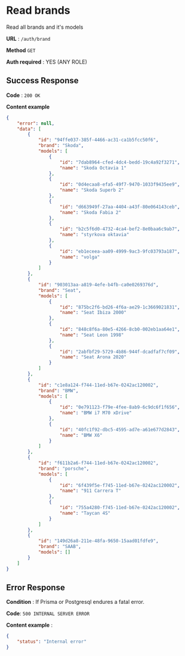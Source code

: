 # Read brands

Read all brands and it's models

**URL** : `/auth/brand`

**Method** `GET`

**Auth required** : YES (ANY ROLE)



## Success Response

**Code** : `200 OK`

**Content example**

```json
{
	"error": null,
	"data": [
		{
			"id": "94ffe037-385f-4466-ac31-ca1b5fcc50f6",
			"brand": "Skoda",
			"models": [
				{
					"id": "7dab8964-cfed-4dc4-bedd-19c4a92f3271",
					"name": "Skoda Octavia 1"
				},
				{
					"id": "0d4ecaa8-efa5-49f7-9470-1033f9435ee9",
					"name": "Skoda Superb 2"
				},
				{
					"id": "d663949f-27aa-4404-a43f-80e064143ceb",
					"name": "Skoda Fabia 2"
				},
				{
					"id": "b2c5f6d0-4732-4ca4-bef2-8e0baa6c9ab7",
					"name": "styrkova oktavia"
				},
				{
					"id": "eb1eceea-aa09-4999-9ac3-9fc03793a187",
					"name": "volga"
				}
			]
		},
		{
			"id": "903013aa-a819-4efe-b4fb-ca0e0269376d",
			"brand": "Seat",
			"models": [
				{
					"id": "875bc2f6-bd26-4f6a-ae29-1c3669021831",
					"name": "Seat Ibiza 2000"
				},
				{
					"id": "848c8f6a-80e5-4266-8cb0-002eb1aa64e1",
					"name": "Seat Leon 1998"
				},
				{
					"id": "2abfbf29-5729-4b86-944f-dcadfaf7cf09",
					"name": "Seat Arona 2020"
				}
			]
		},
		{
			"id": "c1e8a124-f744-11ed-b67e-0242ac120002",
			"brand": "BMW",
			"models": [
				{
					"id": "0e791123-f79e-4fee-8ab9-6c9dc6f1f656",
					"name": "BMW i7 M70 xDrive"
				},
				{
					"id": "40fc1f92-dbc5-4595-ad7e-a61e677d2843",
					"name": "BMW X6"
				}
			]
		},
		{
			"id": "f611b2a6-f744-11ed-b67e-0242ac120002",
			"brand": "porsche",
			"models": [
				{
					"id": "6f439f5e-f745-11ed-b67e-0242ac120002",
					"name": "911 Carrera T"
				},
				{
					"id": "755a4280-f745-11ed-b67e-0242ac120002",
					"name": "Taycan 4S"
				}
			]
		},
		{
			"id": "149d26a8-211e-48fa-9650-15aad01fdfe9",
			"brand": "SAAB",
			"models": []
		}
	]
}
```

## Error Response

**Condition** : If Prisma or Postgresql endures a fatal error.

**Code**: `500 INTERNAL SERVER ERROR`

**Content example** :
```json
{
    "status": "Internal error"
}
```